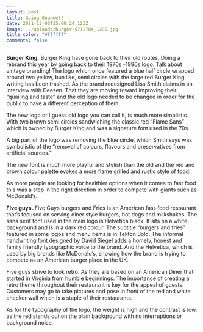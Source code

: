 ```yaml
---
layout: post
title: Going Gourmet!
date: 2021-12-06T15:00:24.123Z
image: ../uploads/burger-5712704_1280.jpg
title_color: "#ffffff"
comments: false
---
```

**Burger King.** Burger King have gone back to their old routes. Doing a rebrand this year by going back to their 1970s -1990s logo. Talk about vintage branding! The logo which once featured a blue half circle wrapped around two yellow, bun like, semi circles with the large red Burger King writing has been trashed. As the brand redesigned Lisa Smith claims in an interview with Deezen. That they are moving toward improving their “quailing and taste” and the old logo needed to be changed in order for the public to have a different perception of them. 

The new logo or I guess old logo you can call it, is much more simplistic. With two brown semi circles sandwiching the classic red “Flame Sans” which is owned by Burger King and was a signature font used in the 70s. 

A big part of the logo was removing the blue circle, which Smith says was symbolistic of the “removal of colours, flavours and preservatives from artificial sources.”

The new font is much more playful and stylish than the old and the red and brown colour palette evokes a more flame grilled and rustic style of food. 

As more people are looking for healthier options when it comes to fast food this was a step in the right direction in order to compete with giants such as McDonald’s.

**Five guys.** Five Guys burgers and Fries is an American fast-food restaurant that’s focused on serving diner style burgers, hot dogs and milkshakes. The sans serif font used in the main logo is Helvetica black. It sits on a white background and is in a dark red colour. The subtitle “burgers and fries” featured in some logos and menu items is in Tekton Bold. The informal handwriting font designed by David Siegel adds a homely, honest and family friendly typographic voice to the brand. And the Helvetica, which is used by big brands like McDonald’s, showing how the brand is trying to compete as an American burger place in the UK. 

Five guys strive to look retro. As they are based on an American Diner that started in Virginia from humble beginnings. The importance of creating a retro theme throughout their restaurant is key for the appeal of guests. Customers may go to take pictures and pose in front of the red and white checker wall which is a staple of their restaurants. 

As for the typography of the logo, the weight is high and the contrast is low, as the red stands out on the plain background with no interruptions or background noise.